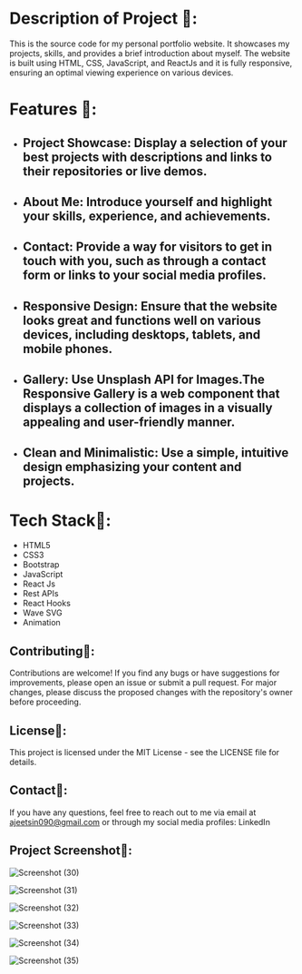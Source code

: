 # Description of Project 🍧: 
This is the source code for my personal portfolio website. It showcases my projects, skills, and provides a brief introduction about myself. The website is built using HTML, CSS,  JavaScript, and ReactJs and it is fully responsive, ensuring an optimal viewing experience on various devices.

# Features 🍿:
- ## Project Showcase: Display a selection of your best projects with descriptions and links to their repositories or live demos.
- ## About Me: Introduce yourself and highlight your skills, experience, and achievements.
- ## Contact: Provide a way for visitors to get in touch with you, such as through a contact form or links to your social media profiles.
- ## Responsive Design: Ensure that the website looks great and functions well on various devices, including desktops, tablets, and mobile phones.
- ## Gallery:  Use Unsplash API for  Images.The Responsive Gallery is a web component that displays a collection of images in a visually appealing and user-friendly manner. 
- ## Clean and Minimalistic: Use a simple, intuitive design emphasizing your content and projects.

# Tech Stack🥧:
- HTML5
- CSS3
- Bootstrap
- JavaScript
- React Js
- Rest APIs
- React Hooks
- Wave SVG 
- Animation

## Contributing🍨:
Contributions are welcome! If you find any bugs or have suggestions for improvements, please open an issue or submit a pull request. For major changes, please discuss the proposed changes with the repository's owner before proceeding.

## License🥩:
This project is licensed under the MIT License - see the LICENSE file for details.

## Contact🥤:
If you have any questions, feel free to reach out to me via email at ajeetsin090@gmail.com or through my social media profiles: LinkedIn 

## Project Screenshot🥂: 

![Screenshot (30)](https://github.com/Ajeet090/My_Business_Site/assets/61498445/5ba33cb5-85f9-4a02-a3a7-7c68558d3a0d)

![Screenshot (31)](https://github.com/Ajeet090/My_Business_Site/assets/61498445/efe7e143-09ed-4075-9c9e-8cb595b3a64e)

![Screenshot (32)](https://github.com/Ajeet090/My_Business_Site/assets/61498445/35752d46-85c7-4380-9a6c-f470e3b881df)


![Screenshot (33)](https://github.com/Ajeet090/My_Business_Site/assets/61498445/0c05b523-305d-4c26-a1cc-bf725ca898b7)

![Screenshot (34)](https://github.com/Ajeet090/My_Business_Site/assets/61498445/742f7751-234b-45a7-bd20-df190cafe86f)

![Screenshot (35)](https://github.com/Ajeet090/My_Business_Site/assets/61498445/266dc192-96d1-4795-ae39-490d228bdc15)

